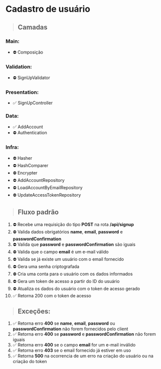 # **Cadastro de usuário**

> ## Camadas
### Main:
- ⛔ Composição

### Validation:
- ⛔ SignUpValidator

### Presentation:
- ✅ SignUpController

### Data:
- ✅ AddAccount
- ⛔ Authentication

### Infra:
- ⛔ Hasher
- ⛔ HashComparer
- ⛔ Encrypter
- ⛔ AddAccountRepository
- ⛔ LoadAccountByEmailRepository
- ⛔ UpdateAccessTokenRepository

> ## Fluxo padrão
1. ⛔ Recebe uma requisição do tipo **POST** na rota **/api/signup**
1. ⛔ Valida dados obrigatórios **name**, **email**, **password** e **passwordConfirmation**
1. ⛔ Valida que **password** e **passwordConfirmation** são iguais
1. ⛔ Valida que o campo **email** é um e-mail válido
1. ⛔ Valida se já existe um usuário com o email fornecido
1. ⛔ Gera uma senha criptografada
1. ⛔ Cria uma conta para o usuário com os dados informados
1. ⛔ Gera um token de acesso a partir do ID do usuário
1. ⛔ Atualiza os dados do usuário com o token de acesso gerado
1. ✅ Retorna 200 com o token de acesso

> ## Exceções:
1. ✅ Retorna erro **400** se **name**, **email**, **password** ou **passwordConfirmation** não forem fornecidos pelo client
1. ✅ Retorna erro **400** se **password** e **passwordConfirmation** não forem iguais
1. ✅ Retorna erro **400** se o campo **email** for um e-mail inválido
1. ✅ Retorna erro **403** se o email fornecido já estiver em uso
1. ✅ Retorna **500** na ocorrencia de um erro na criação do usuário ou na criação do token